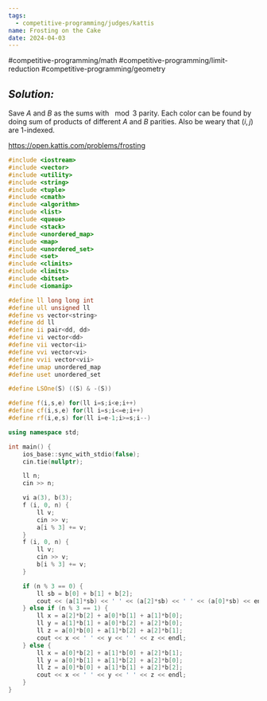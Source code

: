 ```yaml
---
tags:
  - competitive-programming/judges/kattis
name: Frosting on the Cake
date: 2024-04-03
---
```

#competitive-programming/math #competitive-programming/limit-reduction #competitive-programming/geometry 
## _Solution:_
Save $A$ and $B$ as the sums with $\mod3$ parity. Each color can be found by doing sum of products of different $A$ and $B$ parities. Also be weary that $(i,j)$ are $1$-indexed.

https://open.kattis.com/problems/frosting
```cpp
#include <iostream>
#include <vector>
#include <utility>
#include <string>
#include <tuple>
#include <cmath>
#include <algorithm>
#include <list>
#include <queue>
#include <stack>
#include <unordered_map>
#include <map>
#include <unordered_set>
#include <set>
#include <climits>
#include <limits>
#include <bitset>
#include <iomanip>

#define ll long long int
#define ull unsigned ll
#define vs vector<string>
#define dd ll
#define ii pair<dd, dd>
#define vi vector<dd>
#define vii vector<ii>
#define vvi vector<vi>
#define vvii vector<vii>
#define umap unordered_map
#define uset unordered_set

#define LSOne(S) ((S) & -(S))

#define f(i,s,e) for(ll i=s;i<e;i++)
#define cf(i,s,e) for(ll i=s;i<=e;i++)
#define rf(i,e,s) for(ll i=e-1;i>=s;i--)

using namespace std;

int main() {
    ios_base::sync_with_stdio(false);
    cin.tie(nullptr);

    ll n;
    cin >> n;

    vi a(3), b(3);
    f (i, 0, n) {
        ll v;
        cin >> v;
        a[i % 3] += v;
    }
    f (i, 0, n) {
        ll v;
        cin >> v;
        b[i % 3] += v;
    }

    if (n % 3 == 0) {
        ll sb = b[0] + b[1] + b[2];
        cout << (a[1]*sb) << ' ' << (a[2]*sb) << ' ' << (a[0]*sb) << endl;
    } else if (n % 3 == 1) {
        ll x = a[2]*b[2] + a[0]*b[1] + a[1]*b[0];
        ll y = a[1]*b[1] + a[0]*b[2] + a[2]*b[0];
        ll z = a[0]*b[0] + a[1]*b[2] + a[2]*b[1];
        cout << x << ' ' << y << ' ' << z << endl;
    } else {
        ll x = a[0]*b[2] + a[1]*b[0] + a[2]*b[1];
        ll y = a[0]*b[1] + a[1]*b[2] + a[2]*b[0];
        ll z = a[0]*b[0] + a[1]*b[1] + a[2]*b[2];
        cout << x << ' ' << y << ' ' << z << endl;
    }
}
```